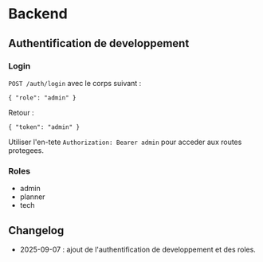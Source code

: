 # Backend

## Authentification de developpement

### Login
`POST /auth/login` avec le corps suivant :

```
{ "role": "admin" }
```

Retour :

```
{ "token": "admin" }
```

Utiliser l'en-tete `Authorization: Bearer admin` pour acceder aux routes protegees.

### Roles
- admin
- planner
- tech

## Changelog
- 2025-09-07 : ajout de l'authentification de developpement et des roles.
